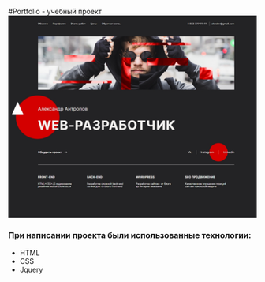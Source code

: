 #Portfolio - учебный проект
![Preview](https://github.com/ViRybalkin/Portfolio/blob/master/Preview.jpg)

### При написании проекта были использованные технологии:
- HTML
- CSS
- Jquery 
